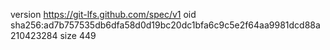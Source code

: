 version https://git-lfs.github.com/spec/v1
oid sha256:ad7b757535db6dfa58d0d19bc20dc1bfa6c9c5e2f64aa9981dcd88a210423284
size 449
